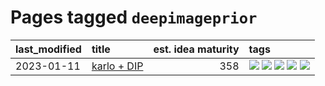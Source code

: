 # Pages tagged `deepimageprior`

|last_modified|title|est. idea maturity|tags
|:---|:---|---:|:---|
|2023-01-11|[karlo + DIP](../karlo-dip.md)|358|[![](https://img.shields.io/badge/tag-deepimageprior-29349d)](../tags/deepimageprior.md) [![](https://img.shields.io/badge/tag-experimental-997e5)](../tags/experimental.md) [![](https://img.shields.io/badge/tag-imagegeneration-50c04b)](../tags/imagegeneration.md) [![](https://img.shields.io/badge/tag-prior-4072a1)](../tags/prior.md) [![](https://img.shields.io/badge/tag-wip-ebbec3)](../tags/wip.md)|